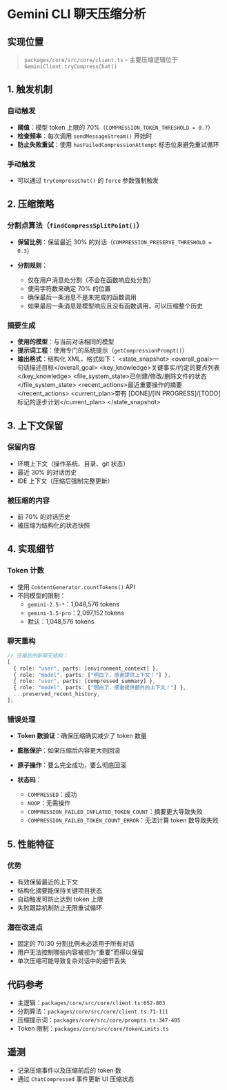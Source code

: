 # Gemini CLI 聊天压缩分析

## 实现位置

> `packages/core/src/core/client.ts` - 主要压缩逻辑位于 `GeminiClient.tryCompressChat()`

## 1. 触发机制

### 自动触发

- **阈值**：模型 token 上限的 70%（`COMPRESSION_TOKEN_THRESHOLD = 0.7`）
- **检查频率**：每次调用 `sendMessageStream()` 开始时
- **防止失败重试**：使用 `hasFailedCompressionAttempt` 标志位来避免重试循环

### 手动触发

- 可以通过 `tryCompressChat()` 的 `force` 参数强制触发

## 2. 压缩策略

### 分割点算法（`findCompressSplitPoint()`）

- **保留比例**：保留最近 30% 的对话（`COMPRESSION_PRESERVE_THRESHOLD = 0.3`）
- **分割规则**：

  - 仅在用户消息处分割（不会在函数响应处分割）
  - 使用字符数来确定 70% 的位置
  - 确保最后一条消息不是未完成的函数调用
  - 如果最后一条消息是模型响应且没有函数调用，可以压缩整个历史

### 摘要生成

- **使用的模型**：与当前对话相同的模型
- **提示词工程**：使用专门的系统提示（`getCompressionPrompt()`）
- **输出格式**：结构化 XML，格式如下：
  <state_snapshot>
  <overall_goal>一句话描述目标</overall_goal>
  <key_knowledge>关键事实/约定的要点列表</key_knowledge>
  <file_system_state>已创建/修改/删除文件的状态</file_system_state>
  <recent_actions>最近重要操作的摘要</recent_actions>
  <current_plan>带有 [DONE]/[IN PROGRESS]/[TODO] 标记的逐步计划</current_plan>
  </state_snapshot>

## 3. 上下文保留

### 保留内容

- 环境上下文（操作系统、目录、git 状态）
- 最近 30% 的对话历史
- IDE 上下文（压缩后强制完整更新）

### 被压缩的内容

- 前 70% 的对话历史
- 被压缩为结构化的状态快照

## 4. 实现细节

### Token 计数

- 使用 `ContentGenerator.countTokens()` API
- 不同模型的限制：
  - `gemini-2.5-*`：1,048,576 tokens
  - `gemini-1.5-pro`：2,097,152 tokens
  - 默认：1,048,576 tokens

### 聊天重构

```typescript
// 压缩后的新聊天结构：
[
  { role: "user", parts: [environment_context] },
  { role: "model", parts: ["明白了，感谢提供上下文！"] },
  { role: "user", parts: [compressed_summary] },
  { role: "model", parts: ["明白了，感谢提供额外的上下文！"] },
  ...preserved_recent_history,
];
```

### 错误处理

- **Token 数验证**：确保压缩确实减少了 token 数量
- **膨胀保护**：如果压缩后内容更大则回滚
- **原子操作**：要么完全成功，要么彻底回滚
- **状态码**：

  - `COMPRESSED`：成功
  - `NOOP`：无需操作
  - `COMPRESSION_FAILED_INFLATED_TOKEN_COUNT`：摘要更大导致失败
  - `COMPRESSION_FAILED_TOKEN_COUNT_ERROR`：无法计算 token 数导致失败

## 5. 性能特征

### 优势

- 有效保留最近的上下文
- 结构化摘要能保持关键项目状态
- 自动触发可防止达到 token 上限
- 失败跟踪机制防止无限重试循环

### 潜在改进点

- 固定的 70/30 分割比例未必适用于所有对话
- 用户无法控制哪些内容被视为“重要”而得以保留
- 单次压缩可能导致复杂对话中的细节丢失

## 代码参考

- 主逻辑：`packages/core/src/core/client.ts:652-803`
- 分割算法：`packages/core/src/core/client.ts:71-111`
- 压缩提示词：`packages/core/src/core/prompts.ts:347-405`
- Token 限制：`packages/core/src/core/tokenLimits.ts`

## 遥测

- 记录压缩事件以及压缩前后的 token 数
- 通过 `ChatCompressed` 事件更新 UI 压缩状态
